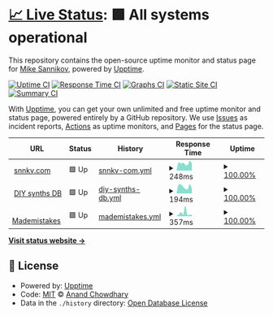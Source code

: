 # [📈 Live Status](https://Atarity.github.io/upptime): <!--live status--> **🟩 All systems operational**

This repository contains the open-source uptime monitor and status page for [Mike Sannikov](https://snnkv.com), powered by [Upptime](https://github.com/upptime/upptime).

[![Uptime CI](https://github.com/Atarity/upptime/workflows/Uptime%20CI/badge.svg)](https://github.com/Atarity/upptime/actions?query=workflow%3A%22Uptime+CI%22)
[![Response Time CI](https://github.com/Atarity/upptime/workflows/Response%20Time%20CI/badge.svg)](https://github.com/Atarity/upptime/actions?query=workflow%3A%22Response+Time+CI%22)
[![Graphs CI](https://github.com/Atarity/upptime/workflows/Graphs%20CI/badge.svg)](https://github.com/Atarity/upptime/actions?query=workflow%3A%22Graphs+CI%22)
[![Static Site CI](https://github.com/Atarity/upptime/workflows/Static%20Site%20CI/badge.svg)](https://github.com/Atarity/upptime/actions?query=workflow%3A%22Static+Site+CI%22)
[![Summary CI](https://github.com/Atarity/upptime/workflows/Summary%20CI/badge.svg)](https://github.com/Atarity/upptime/actions?query=workflow%3A%22Summary+CI%22)

With [Upptime](https://upptime.js.org), you can get your own unlimited and free uptime monitor and status page, powered entirely by a GitHub repository. We use [Issues](https://github.com/Atarity/upptime/issues) as incident reports, [Actions](https://github.com/Atarity/upptime/actions) as uptime monitors, and [Pages](https://Atarity.github.io/upptime) for the status page.

<!--start: status pages-->
<!-- This summary is generated by Upptime (https://github.com/upptime/upptime) -->
<!-- Do not edit this manually, your changes will be overwritten -->
<!-- prettier-ignore -->
| URL | Status | History | Response Time | Uptime |
| --- | ------ | ------- | ------------- | ------ |
| <img alt="" src="https://icons.duckduckgo.com/ip3/snnkv.com.ico" height="13"> [snnkv.com](https://snnkv.com/) | 🟩 Up | [snnkv-com.yml](https://github.com/Atarity/upptime/commits/HEAD/history/snnkv-com.yml) | <details><summary><img alt="Response time graph" src="./graphs/snnkv-com/response-time-week.png" height="20"> 248ms</summary><br><a href="https://Atarity.github.io/upptime/history/snnkv-com"><img alt="Response time 270" src="https://img.shields.io/endpoint?url=https%3A%2F%2Fraw.githubusercontent.com%2FAtarity%2Fupptime%2FHEAD%2Fapi%2Fsnnkv-com%2Fresponse-time.json"></a><br><a href="https://Atarity.github.io/upptime/history/snnkv-com"><img alt="24-hour response time 246" src="https://img.shields.io/endpoint?url=https%3A%2F%2Fraw.githubusercontent.com%2FAtarity%2Fupptime%2FHEAD%2Fapi%2Fsnnkv-com%2Fresponse-time-day.json"></a><br><a href="https://Atarity.github.io/upptime/history/snnkv-com"><img alt="7-day response time 248" src="https://img.shields.io/endpoint?url=https%3A%2F%2Fraw.githubusercontent.com%2FAtarity%2Fupptime%2FHEAD%2Fapi%2Fsnnkv-com%2Fresponse-time-week.json"></a><br><a href="https://Atarity.github.io/upptime/history/snnkv-com"><img alt="30-day response time 270" src="https://img.shields.io/endpoint?url=https%3A%2F%2Fraw.githubusercontent.com%2FAtarity%2Fupptime%2FHEAD%2Fapi%2Fsnnkv-com%2Fresponse-time-month.json"></a><br><a href="https://Atarity.github.io/upptime/history/snnkv-com"><img alt="1-year response time 270" src="https://img.shields.io/endpoint?url=https%3A%2F%2Fraw.githubusercontent.com%2FAtarity%2Fupptime%2FHEAD%2Fapi%2Fsnnkv-com%2Fresponse-time-year.json"></a></details> | <details><summary><a href="https://Atarity.github.io/upptime/history/snnkv-com">100.00%</a></summary><a href="https://Atarity.github.io/upptime/history/snnkv-com"><img alt="All-time uptime 100.00%" src="https://img.shields.io/endpoint?url=https%3A%2F%2Fraw.githubusercontent.com%2FAtarity%2Fupptime%2FHEAD%2Fapi%2Fsnnkv-com%2Fuptime.json"></a><br><a href="https://Atarity.github.io/upptime/history/snnkv-com"><img alt="24-hour uptime 100.00%" src="https://img.shields.io/endpoint?url=https%3A%2F%2Fraw.githubusercontent.com%2FAtarity%2Fupptime%2FHEAD%2Fapi%2Fsnnkv-com%2Fuptime-day.json"></a><br><a href="https://Atarity.github.io/upptime/history/snnkv-com"><img alt="7-day uptime 100.00%" src="https://img.shields.io/endpoint?url=https%3A%2F%2Fraw.githubusercontent.com%2FAtarity%2Fupptime%2FHEAD%2Fapi%2Fsnnkv-com%2Fuptime-week.json"></a><br><a href="https://Atarity.github.io/upptime/history/snnkv-com"><img alt="30-day uptime 100.00%" src="https://img.shields.io/endpoint?url=https%3A%2F%2Fraw.githubusercontent.com%2FAtarity%2Fupptime%2FHEAD%2Fapi%2Fsnnkv-com%2Fuptime-month.json"></a><br><a href="https://Atarity.github.io/upptime/history/snnkv-com"><img alt="1-year uptime 100.00%" src="https://img.shields.io/endpoint?url=https%3A%2F%2Fraw.githubusercontent.com%2FAtarity%2Fupptime%2FHEAD%2Fapi%2Fsnnkv-com%2Fuptime-year.json"></a></details>
| <img alt="" src="https://icons.duckduckgo.com/ip3/diy-synths.snnkv.com.ico" height="13"> [DIY synths DB](https://diy-synths.snnkv.com/) | 🟩 Up | [diy-synths-db.yml](https://github.com/Atarity/upptime/commits/HEAD/history/diy-synths-db.yml) | <details><summary><img alt="Response time graph" src="./graphs/diy-synths-db/response-time-week.png" height="20"> 194ms</summary><br><a href="https://Atarity.github.io/upptime/history/diy-synths-db"><img alt="Response time 190" src="https://img.shields.io/endpoint?url=https%3A%2F%2Fraw.githubusercontent.com%2FAtarity%2Fupptime%2FHEAD%2Fapi%2Fdiy-synths-db%2Fresponse-time.json"></a><br><a href="https://Atarity.github.io/upptime/history/diy-synths-db"><img alt="24-hour response time 143" src="https://img.shields.io/endpoint?url=https%3A%2F%2Fraw.githubusercontent.com%2FAtarity%2Fupptime%2FHEAD%2Fapi%2Fdiy-synths-db%2Fresponse-time-day.json"></a><br><a href="https://Atarity.github.io/upptime/history/diy-synths-db"><img alt="7-day response time 194" src="https://img.shields.io/endpoint?url=https%3A%2F%2Fraw.githubusercontent.com%2FAtarity%2Fupptime%2FHEAD%2Fapi%2Fdiy-synths-db%2Fresponse-time-week.json"></a><br><a href="https://Atarity.github.io/upptime/history/diy-synths-db"><img alt="30-day response time 190" src="https://img.shields.io/endpoint?url=https%3A%2F%2Fraw.githubusercontent.com%2FAtarity%2Fupptime%2FHEAD%2Fapi%2Fdiy-synths-db%2Fresponse-time-month.json"></a><br><a href="https://Atarity.github.io/upptime/history/diy-synths-db"><img alt="1-year response time 190" src="https://img.shields.io/endpoint?url=https%3A%2F%2Fraw.githubusercontent.com%2FAtarity%2Fupptime%2FHEAD%2Fapi%2Fdiy-synths-db%2Fresponse-time-year.json"></a></details> | <details><summary><a href="https://Atarity.github.io/upptime/history/diy-synths-db">100.00%</a></summary><a href="https://Atarity.github.io/upptime/history/diy-synths-db"><img alt="All-time uptime 100.00%" src="https://img.shields.io/endpoint?url=https%3A%2F%2Fraw.githubusercontent.com%2FAtarity%2Fupptime%2FHEAD%2Fapi%2Fdiy-synths-db%2Fuptime.json"></a><br><a href="https://Atarity.github.io/upptime/history/diy-synths-db"><img alt="24-hour uptime 100.00%" src="https://img.shields.io/endpoint?url=https%3A%2F%2Fraw.githubusercontent.com%2FAtarity%2Fupptime%2FHEAD%2Fapi%2Fdiy-synths-db%2Fuptime-day.json"></a><br><a href="https://Atarity.github.io/upptime/history/diy-synths-db"><img alt="7-day uptime 100.00%" src="https://img.shields.io/endpoint?url=https%3A%2F%2Fraw.githubusercontent.com%2FAtarity%2Fupptime%2FHEAD%2Fapi%2Fdiy-synths-db%2Fuptime-week.json"></a><br><a href="https://Atarity.github.io/upptime/history/diy-synths-db"><img alt="30-day uptime 100.00%" src="https://img.shields.io/endpoint?url=https%3A%2F%2Fraw.githubusercontent.com%2FAtarity%2Fupptime%2FHEAD%2Fapi%2Fdiy-synths-db%2Fuptime-month.json"></a><br><a href="https://Atarity.github.io/upptime/history/diy-synths-db"><img alt="1-year uptime 100.00%" src="https://img.shields.io/endpoint?url=https%3A%2F%2Fraw.githubusercontent.com%2FAtarity%2Fupptime%2FHEAD%2Fapi%2Fdiy-synths-db%2Fuptime-year.json"></a></details>
| <img alt="" src="https://icons.duckduckgo.com/ip3/snnkv.com.ico" height="13"> [Mademistakes](https://snnkv.com/mademistakes/api/v1.0/issues) | 🟩 Up | [mademistakes.yml](https://github.com/Atarity/upptime/commits/HEAD/history/mademistakes.yml) | <details><summary><img alt="Response time graph" src="./graphs/mademistakes/response-time-week.png" height="20"> 357ms</summary><br><a href="https://Atarity.github.io/upptime/history/mademistakes"><img alt="Response time 220" src="https://img.shields.io/endpoint?url=https%3A%2F%2Fraw.githubusercontent.com%2FAtarity%2Fupptime%2FHEAD%2Fapi%2Fmademistakes%2Fresponse-time.json"></a><br><a href="https://Atarity.github.io/upptime/history/mademistakes"><img alt="24-hour response time 164" src="https://img.shields.io/endpoint?url=https%3A%2F%2Fraw.githubusercontent.com%2FAtarity%2Fupptime%2FHEAD%2Fapi%2Fmademistakes%2Fresponse-time-day.json"></a><br><a href="https://Atarity.github.io/upptime/history/mademistakes"><img alt="7-day response time 357" src="https://img.shields.io/endpoint?url=https%3A%2F%2Fraw.githubusercontent.com%2FAtarity%2Fupptime%2FHEAD%2Fapi%2Fmademistakes%2Fresponse-time-week.json"></a><br><a href="https://Atarity.github.io/upptime/history/mademistakes"><img alt="30-day response time 220" src="https://img.shields.io/endpoint?url=https%3A%2F%2Fraw.githubusercontent.com%2FAtarity%2Fupptime%2FHEAD%2Fapi%2Fmademistakes%2Fresponse-time-month.json"></a><br><a href="https://Atarity.github.io/upptime/history/mademistakes"><img alt="1-year response time 220" src="https://img.shields.io/endpoint?url=https%3A%2F%2Fraw.githubusercontent.com%2FAtarity%2Fupptime%2FHEAD%2Fapi%2Fmademistakes%2Fresponse-time-year.json"></a></details> | <details><summary><a href="https://Atarity.github.io/upptime/history/mademistakes">100.00%</a></summary><a href="https://Atarity.github.io/upptime/history/mademistakes"><img alt="All-time uptime 99.96%" src="https://img.shields.io/endpoint?url=https%3A%2F%2Fraw.githubusercontent.com%2FAtarity%2Fupptime%2FHEAD%2Fapi%2Fmademistakes%2Fuptime.json"></a><br><a href="https://Atarity.github.io/upptime/history/mademistakes"><img alt="24-hour uptime 100.00%" src="https://img.shields.io/endpoint?url=https%3A%2F%2Fraw.githubusercontent.com%2FAtarity%2Fupptime%2FHEAD%2Fapi%2Fmademistakes%2Fuptime-day.json"></a><br><a href="https://Atarity.github.io/upptime/history/mademistakes"><img alt="7-day uptime 100.00%" src="https://img.shields.io/endpoint?url=https%3A%2F%2Fraw.githubusercontent.com%2FAtarity%2Fupptime%2FHEAD%2Fapi%2Fmademistakes%2Fuptime-week.json"></a><br><a href="https://Atarity.github.io/upptime/history/mademistakes"><img alt="30-day uptime 99.96%" src="https://img.shields.io/endpoint?url=https%3A%2F%2Fraw.githubusercontent.com%2FAtarity%2Fupptime%2FHEAD%2Fapi%2Fmademistakes%2Fuptime-month.json"></a><br><a href="https://Atarity.github.io/upptime/history/mademistakes"><img alt="1-year uptime 99.96%" src="https://img.shields.io/endpoint?url=https%3A%2F%2Fraw.githubusercontent.com%2FAtarity%2Fupptime%2FHEAD%2Fapi%2Fmademistakes%2Fuptime-year.json"></a></details>

<!--end: status pages-->

[**Visit status website →**](https://Atarity.github.io/upptime)

## 📄 License

- Powered by: [Upptime](https://github.com/upptime/upptime)
- Code: [MIT](./LICENSE) © [Anand Chowdhary](https://anandchowdhary.com)
- Data in the `./history` directory: [Open Database License](https://opendatacommons.org/licenses/odbl/1-0/)

